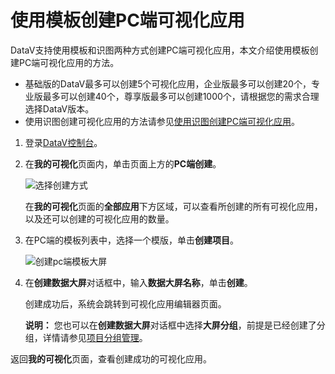 # 使用模板创建PC端可视化应用

DataV支持使用模板和识图两种方式创建PC端可视化应用，本文介绍使用模板创建PC端可视化应用的方法。

-   基础版的DataV最多可以创建5个可视化应用，企业版最多可以创建20个，专业版最多可以创建40个，尊享版最多可以创建1000个，请根据您的需求合理选择DataV版本。
-   使用识图创建可视化应用的方法请参见[使用识图创建PC端可视化应用](/cn.zh-CN/可视化应用管理/使用马良创建PC端可视化应用.md)。

1.  登录[DataV控制台](https://datav.aliyun.com/)。

2.  在**我的可视化**页面内，单击页面上方的**PC端创建**。

    ![选择创建方式](https://static-aliyun-doc.oss-accelerate.aliyuncs.com/assets/img/zh-CN/6592828061/p188919.png)

    在**我的可视化**页面的**全部应用**下方区域，可以查看所创建的所有可视化应用，以及还可以创建的可视化应用的数量。

3.  在PC端的模板列表中，选择一个模版，单击**创建项目**。

    ![创建pc端模板大屏](https://static-aliyun-doc.oss-accelerate.aliyuncs.com/assets/img/zh-CN/1293828061/p188929.png)

4.  在**创建数据大屏**对话框中，输入**数据大屏名称**，单击**创建**。

    创建成功后，系统会跳转到可视化应用编辑器页面。

    **说明：** 您也可以在**创建数据大屏**对话框中选择**大屏分组**，前提是已经创建了分组，详情请参见[项目分组管理](/cn.zh-CN/控制台介绍/项目分组管理.md)。


返回**我的可视化**页面，查看创建成功的可视化应用。

